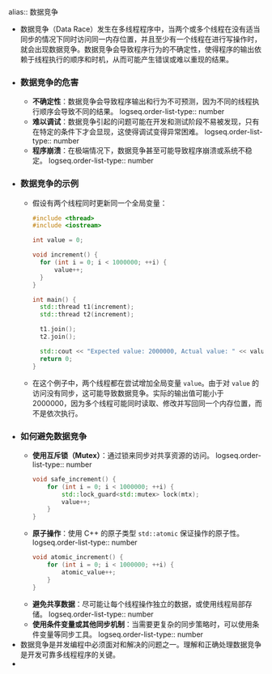 alias:: 数据竞争

- 数据竞争（Data Race）发生在多线程程序中，当两个或多个线程在没有适当同步的情况下同时访问同一内存位置，并且至少有一个线程在进行写操作时，就会出现数据竞争。数据竞争会导致程序行为的不确定性，使得程序的输出依赖于线程执行的顺序和时机，从而可能产生错误或难以重现的结果。
- ### 数据竞争的危害
	- **不确定性**：数据竞争会导致程序输出和行为不可预测，因为不同的线程执行顺序会导致不同的结果。
	  logseq.order-list-type:: number
	- **难以调试**：数据竞争引起的问题可能在开发和测试阶段不易被发现，只有在特定的条件下才会显现，这使得调试变得异常困难。
	  logseq.order-list-type:: number
	- **程序崩溃**：在极端情况下，数据竞争甚至可能导致程序崩溃或系统不稳定。
	  logseq.order-list-type:: number
- ### 数据竞争的示例
	- 假设有两个线程同时更新同一个全局变量：
	  ```cpp
	  #include <thread>
	  #include <iostream>
	  
	  int value = 0;
	  
	  void increment() {
	    for (int i = 0; i < 1000000; ++i) {
	        value++;
	    }
	  }
	  
	  int main() {
	    std::thread t1(increment);
	    std::thread t2(increment);
	  
	    t1.join();
	    t2.join();
	  
	    std::cout << "Expected value: 2000000, Actual value: " << value << std::endl;
	    return 0;
	  }
	  ```
	- 在这个例子中，两个线程都在尝试增加全局变量 `value`。由于对 `value` 的访问没有同步，这可能导致数据竞争。实际的输出值可能小于 2000000，因为多个线程可能同时读取、修改并写回同一个内存位置，而不是依次执行。
- ### 如何避免数据竞争
	- **使用互斥锁（Mutex）**：通过锁来同步对共享资源的访问。
	  logseq.order-list-type:: number
	  ```cpp
	  void safe_increment() {
	      for (int i = 0; i < 1000000; ++i) {
	          std::lock_guard<std::mutex> lock(mtx);
	          value++;
	      }
	  }
	  
	  ```
	- **原子操作**：使用 C++ 的原子类型 `std::atomic` 保证操作的原子性。
	  logseq.order-list-type:: number
	  ```cpp
	  void atomic_increment() {
	      for (int i = 0; i < 1000000; ++i) {
	          atomic_value++;
	      }
	  }
	  ```
	- **避免共享数据**：尽可能让每个线程操作独立的数据，或使用线程局部存储。
	  logseq.order-list-type:: number
	- **使用条件变量或其他同步机制**：当需要更复杂的同步策略时，可以使用条件变量等同步工具。
	  logseq.order-list-type:: number
- 数据竞争是并发编程中必须面对和解决的问题之一。理解和正确处理数据竞争是开发可靠多线程程序的关键。
  <!--Converted by ToLogseq-->
-